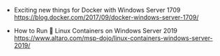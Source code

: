 - Exciting new things for Docker with Windows Server 1709
https://blog.docker.com/2017/09/docker-windows-server-1709/

- How to Run 🐧 Linux Containers on Windows Server 2019
https://www.altaro.com/msp-dojo/linux-containers-windows-server-2019/
